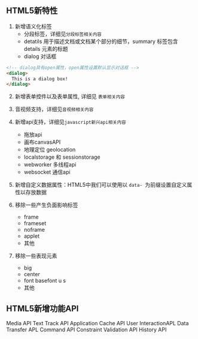 ## HTML5新特性

1. 新增语义化标签
    * 分段标签，详细见`分段标签相关内容`
    * detatils 用于描述文档或文档某个部分的细节，summary 标签包含 details 元素的标题
    * dialog 对话框

```html
<!-- dialog具有open属性，open属性设置默认显示对话框 -->
<dialog>
  This is a dialog box!
</dialog>


```

2. 新增表单控件以及表单属性, 详细见 `表单相关内容`

3. 音视频支持，详细见`音视频相关内容`

4. 新增api支持，详细见`javascript新兴api相关内容`
    * 拖放api
    * 画布canvasAPI
    * 地理定位 geolocation 
    * localstorage 和 sessionstorage
    * webworker 多线程api
    * websocket 通信api

5. 新增自定义数据属性：HTML5中我们可以使用以 `data- `为前缀设置自定义属性以存放数据

6. 移除一些产生负面影响标签
    * frame
    * frameset 
    * noframe
    * applet
    * 其他

7. 移除一些表现元素
    * big 
    * center
    * font basefont u s
    * 其他


## HTML5新增功能API
Media API 
Text Track API 
Application Cache API 
User InteractionAPL 
Data Transfer APL 
Command API 
Constraint Validation API
History API
